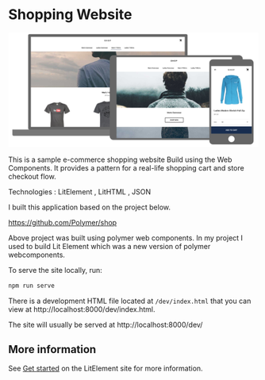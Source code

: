 # Shopping Website

![alt text](https://github.com/rayanaradha/Shopping-application/blob/master/images/39545341-c50a9184-4e05-11e8-88e0-0e1f3fa4834b.png)

This is a sample e-commerce shopping website Build using the Web Components. It provides a pattern for a real-life shopping cart and store checkout flow.

Technologies : LitElement , LitHTML , JSON

I built this application based on the project below.

https://github.com/Polymer/shop

Above project was built using polymer web components. In my project I used to build Lit Element which was a new version of polymer webcomponents. 


To serve the site locally, run:


```bash
npm run serve
```

There is a development HTML file located at `/dev/index.html` that you can view at http://localhost:8000/dev/index.html.


The site will usually be served at http://localhost:8000/dev/



## More information

See [Get started](https://lit-element.polymer-project.org/guide/start) on the LitElement site for more information.
